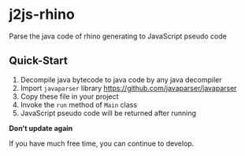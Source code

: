 # j2js-rhino
Parse the java code of rhino generating to JavaScript pseudo code

## Quick-Start
1. Decompile java bytecode to java code by any java decompiler
2. Import `javaparser` library https://github.com/javaparser/javaparser
3. Copy these file in your project
4. Invoke the `run` method of `Main` class
5. JavaScript pseudo code will be returned after running

**Don't update again**

If you have much free time, you can continue to develop.
